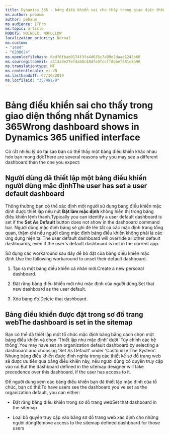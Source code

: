 ```yaml
---
title: Dynamics 365 - bảng điều khiển sai cho thấy trong giao diện thống nhất Dynamics 365
ms.author: pebaum
author: pebaum
ms.audience: ITPro
ms.topic: article
ROBOTS: NOINDEX, NOFOLLOW
localization_priority: Normal
ms.custom:
- "1484"
- "6200024"
ms.openlocfilehash: 6edf6fbae0174f3fa4d635c7a99e7daae1243b60
ms.sourcegitcommit: a413a0e27ef4ab8c484fa9fccff8bbef381c8b96
ms.translationtype: MT
ms.contentlocale: vi-VN
ms.lasthandoff: 07/16/2019
ms.locfileid: "35749179"
---
```

# <a name="wrong-dashboard-shows-in-dynamics-365-unified-interface"></a><span data-ttu-id="b0e3e-102">Bảng điều khiển sai cho thấy trong giao diện thống nhất Dynamics 365</span><span class="sxs-lookup"><span data-stu-id="b0e3e-102">Wrong dashboard shows in Dynamics 365 unified interface</span></span>

<span data-ttu-id="b0e3e-103">Có rất nhiều lý do tại sao bạn có thể thấy một bảng điều khiển khác nhau hơn bạn mong đợi:</span><span class="sxs-lookup"><span data-stu-id="b0e3e-103">There are several reasons why you may see a different dashboard than the one you expect:</span></span>

## <a name="the-user-has-set-a-user-default-dashboard"></a><span data-ttu-id="b0e3e-104">Người dùng đã thiết lập một bảng điều khiển người dùng mặc định</span><span class="sxs-lookup"><span data-stu-id="b0e3e-104">The user has set a user default dashboard</span></span> 

<span data-ttu-id="b0e3e-105">Thông thường bạn có thể xác định một người sử dụng bảng điều khiển mặc định được thiết lập nếu nút **Đặt làm mặc định** không hiển thị trong bảng điều khiển lệnh thanh.</span><span class="sxs-lookup"><span data-stu-id="b0e3e-105">Typically you can identify a user default dashboard is set if the **Set As Default** button does not show in the dashboard command bar.</span></span> <span data-ttu-id="b0e3e-106">Người dùng mặc định bảng sẽ ghi đè lên tất cả các mặc định trang tổng quan, thậm chí nếu người dùng mặc định bảng điều khiển không phải là các ứng dụng hiện tại.</span><span class="sxs-lookup"><span data-stu-id="b0e3e-106">The user default dashboard will override all other default dashboards, even if the user's default dashboard is not in the current app.</span></span>

<span data-ttu-id="b0e3e-107">Sử dụng các workaround sau đây để bỏ đặt của bảng điều khiển mặc định.</span><span class="sxs-lookup"><span data-stu-id="b0e3e-107">Use the following workaround to unset their default dashboard.</span></span>

1. <span data-ttu-id="b0e3e-108">Tạo ra một bảng điều khiển cá nhân mới.</span><span class="sxs-lookup"><span data-stu-id="b0e3e-108">Create a new personal dashboard.</span></span>

2. <span data-ttu-id="b0e3e-109">Đặt rằng bảng điều khiển mới như mặc định của người dùng.</span><span class="sxs-lookup"><span data-stu-id="b0e3e-109">Set that new dashboard as the user default.</span></span>

3. <span data-ttu-id="b0e3e-110">Xóa bảng đó.</span><span class="sxs-lookup"><span data-stu-id="b0e3e-110">Delete that dashboard.</span></span>

## <a name="the-dashboard-is-set-in-the-sitemap"></a><span data-ttu-id="b0e3e-111">Bảng điều khiển được đặt trong sơ đồ trang web</span><span class="sxs-lookup"><span data-stu-id="b0e3e-111">The dashboard is set in the sitemap</span></span>

<span data-ttu-id="b0e3e-112">Bạn có thể đã thiết lập một tổ chức mặc định bảng bằng cách chọn một bảng điều khiển và chọn 'Thiết lập như mặc định' dưới 'Tùy chỉnh các hệ thống'.</span><span class="sxs-lookup"><span data-stu-id="b0e3e-112">You may have set an organization default dashboard by selecting a dashboard and choosing 'Set As Default' under 'Customize The System'.</span></span> <span data-ttu-id="b0e3e-113">Nhưng bảng điều khiển được định nghĩa trong các thiết kế sơ đồ trang web sẽ được ưu tiên qua bảng điều khiển này, nếu người dùng có quyền truy cập vào nó.</span><span class="sxs-lookup"><span data-stu-id="b0e3e-113">But the dashboard defined in the sitemap designer will take precedence over this dashboard, if the user has access to it.</span></span>

<span data-ttu-id="b0e3e-114">Để người dùng xem các bảng điều khiển bạn đã thiết lập mặc định của tổ chức, bạn có thể:</span><span class="sxs-lookup"><span data-stu-id="b0e3e-114">To have users see the dashboard you've set as the organization default, you can either:</span></span>

* <span data-ttu-id="b0e3e-115">Đặt rằng bảng điều khiển trong sơ đồ trang web</span><span class="sxs-lookup"><span data-stu-id="b0e3e-115">Set that dashboard in the sitemap</span></span>

* <span data-ttu-id="b0e3e-116">Loại bỏ quyền truy cập vào bảng sơ đồ trang web xác định cho những người dùng</span><span class="sxs-lookup"><span data-stu-id="b0e3e-116">Remove access to the sitemap defined dashboard for those users</span></span>
